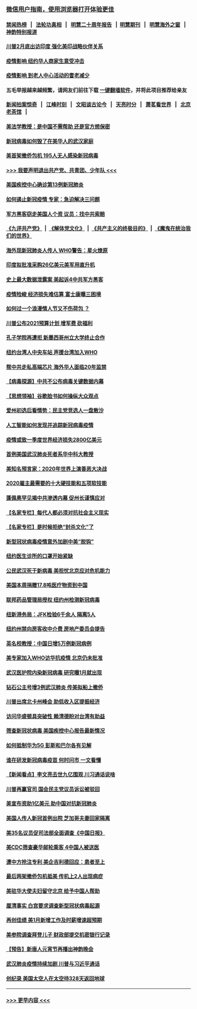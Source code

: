 ### [微信用户指南，使用浏览器打开体验更佳](https://github.com/gfw-breaker/banned-news1/blob/master/indexes/wechat-guide.md?t=0)
#### [禁闻热榜](热点新闻.md?t=0)  &nbsp;&nbsp;|&nbsp;&nbsp; [法轮功真相](https://github.com/gfw-breaker/truth/blob/master/README.md?t=0) &nbsp;&nbsp;|&nbsp;&nbsp; [明慧二十周年报告](https://github.com/gfw-breaker/mh-reports/blob/master/README.md?t=0) &nbsp;&nbsp;|&nbsp;&nbsp;[明慧期刊](https://github.com/gfw-breaker/mh-qikan) &nbsp;&nbsp;|&nbsp;&nbsp; [明慧海外之窗](https://github.com/gfw-breaker/mh-news/blob/master/README.md?t=0) &nbsp;&nbsp;|&nbsp;&nbsp; [神韵特别报道](https://github.com/gfw-breaker/mh-news/blob/master/shenyun.md?t=0)
#### [川普2月底出访印度 强化美印战略伙伴关系](../pages/nsc412/n11860557.md?t=02112033) 
#### [疫情影响  纽约华人商家生意受冲击](../pages/nsc412/n11860284.md?t=02112033) 
#### [疫情影响  到老人中心活动的耆老减少](../pages/nsc412/n11860199.md?t=02112033) 
#### 五毛举报越来越频繁，请网友们前往下载 [一键翻墙软件](https://github.com/gfw-breaker/ssr-accounts)，并将此项目推荐给亲友
#### [新闻拍案惊奇](https://github.com/gfw-breaker/banned-news1/blob/master/pages/link4.md) &nbsp;&nbsp;|&nbsp;&nbsp; [江峰时刻](https://github.com/gfw-breaker/banned-news1/blob/master/pages/link4.md) &nbsp;&nbsp;|&nbsp;&nbsp; [文昭谈古论今](https://github.com/gfw-breaker/banned-news1/blob/master/pages/link4.md) &nbsp;&nbsp;|&nbsp;&nbsp; [天亮时分](https://github.com/gfw-breaker/banned-news1/blob/master/pages/link4.md) &nbsp;&nbsp;|&nbsp;&nbsp; [萧茗看世界](https://github.com/gfw-breaker/banned-news1/blob/master/pages/link4.md) &nbsp;&nbsp;|&nbsp;&nbsp; [北京老茶馆](https://github.com/gfw-breaker/banned-news1/blob/master/pages/link4.md) &nbsp;&nbsp;|&nbsp;&nbsp; 
#### [美法学教授：是中国不需帮助 还是官方想保密](../pages/nsc412/n11859492.md?t=02112033) 
#### [新冠病毒如何毁了在美华人的武汉家庭](../pages/nsc412/n11859524.md?t=02112033) 
#### [美首架撤侨包机 195人无人感染新冠病毒](../pages/nsc412/n11859908.md?t=02112033) 
#### [>>> 我要声明退出共产党、共青团、少年队 <<<](https://github.com/begood0513/goodnews/blob/master/quit/letter.md) 
#### [美国疾控中心确诊第13例新冠肺炎](../pages/nsc412/n11859966.md?t=02112033) 
#### [如何遏止新冠疫情 专家：急迫解决三问题](../pages/nsc412/n11859685.md?t=02112033) 
#### [军方黑客窃走美国人个资 议员：找中共索赔](../pages/nsc412/n11859371.md?t=02112033) 
#### [《九评共产党》](https://github.com/begood0513/9ping.md/blob/master/README.md) &nbsp;|&nbsp; [《解体党文化》](../../../../jtdwh.md/blob/master/README.md)  &nbsp;|&nbsp; [《共产主义的终极目的》](../../../../gczydzjmd.md/blob/master/README.md) &nbsp;|&nbsp; [《魔鬼在统治我们的世界》](../../../../mgztzwmdsj.md/blob/master/README.md) 
#### [海外现新冠肺炎人传人 WHO警告：星火燎原](../pages/nsc412/n11859252.md?t=02112033) 
#### [印度拟批准采购26亿美元美军用直升机](../pages/nsc412/n11859143.md?t=02112033) 
#### [史上最大数据泄露案 美起诉4中共军方黑客](../pages/nsc412/n11859115.md?t=02112033) 
#### [疫情险峻 经济损失难估算 富士康曝三困境](../pages/nsc412/n11859120.md?t=02112033) 
#### [如何过一个浪漫情人节又不伤荷包 ？](../pages/nsc412/n11858969.md?t=02112033) 
#### [川普公布2021预算计划 增军费 砍福利](../pages/nsc412/n11859012.md?t=02112033) 
#### [孔子学院再遭拒 新墨西哥州立大学终止合作](../pages/nsc412/n11858661.md?t=02112033) 
#### [纽约台湾人中央车站  声援台湾加入WHO](../pages/nsc412/n11857757.md?t=02112033) 
#### [帮中共走私高端芯片 海外华人面临20年监禁](../pages/nsc412/n11855016.md?t=02112033) 
#### [【病毒探源】中共不公布病毒关键数据内幕](../pages/nsc412/n11856584.md?t=02112033) 
#### [【思想领袖】谷歌脸书如何操纵大众观点](../pages/nsc412/n11680874.md?t=02112033) 
#### [爱州初选后看情势：民主党竞选人一盘散沙](../pages/nsc412/n11856557.md?t=02112033) 
#### [人工智能如何发现并追踪新冠病毒疫情](../pages/nsc412/n11856398.md?t=02112033) 
#### [疫情或致一季度世界经济损失2800亿美元](../pages/nsc412/n11855639.md?t=02112033) 
#### [首例美国武汉肺炎死者系华中科大教授](../pages/nsc412/n11855500.md?t=02112033) 
#### [美知名预言家：2020年世界上演善恶大决战](../pages/nsc412/n11855418.md?t=02112033) 
#### [2020雇主最需要的十大硬技能和五项软技能](../pages/nsc412/n11850953.md?t=02112033) 
#### [蓬佩奥罕见揭中共渗透内幕 促州长谨慎应对](../pages/nsc412/n11854685.md?t=02112033) 
#### [【名家专栏】每代人都必须对抗社会主义现实](../pages/nsc412/n11831412.md?t=02112033) 
#### [【名家专栏】是时候拒绝“封杀文化”了](../pages/nsc412/n11814093.md?t=02112033) 
#### [新型冠状病毒疫情意外加剧中美“脱钩”](../pages/nsc412/n11854475.md?t=02112033) 
#### [纽约医生诊所的口罩开始紧缺](../pages/nsc412/n11853364.md?t=02112033) 
#### [公民武汉死于新病毒 美担忧北京应对危机能力](../pages/nsc412/n11854331.md?t=02112033) 
#### [美国本周捐赠17.8吨医疗物资到中国](../pages/nsc412/n11854269.md?t=02112033) 
#### [联邦药品管理局授权  纽约州检测新冠病毒](../pages/nsc412/n11853371.md?t=02112033) 
#### [纽新港务局：JFK检验6千余人  隔离5人](../pages/nsc412/n11853366.md?t=02112033) 
#### [纽约州禁向房客收中介费  房地产委员会提告](../pages/nsc412/n11853360.md?t=02112033) 
#### [英名校教授：中国日增5万例新冠病例](../pages/nsc412/n11854174.md?t=02112033) 
#### [美专家加入WHO访华抗疫情 北京仍未批准](../pages/nsc412/n11854043.md?t=02112033) 
#### [武汉医护院内染新冠病毒 研究曝1月就出现](../pages/nsc412/n11852928.md?t=02112033) 
#### [钻石公主号增3例武汉肺炎 传美拟船上撤侨](../pages/nsc412/n11853240.md?t=02112033) 
#### [川普出席北卡州峰会 助低收入区提振经济](../pages/nsc412/n11853232.md?t=02112033) 
#### [访问华盛顿具突破性 赖清德盼对台湾有助益](../pages/nsc412/n11853129.md?t=02112033) 
#### [筛查新冠状病毒 美国疾控中心报告最新情况](../pages/nsc412/n11853070.md?t=02112033) 
#### [如何抵制华为5G 彭斯和巴尔各有见解](../pages/nsc412/n11852535.md?t=02112033) 
#### [谁在研发新冠病毒疫苗 何时问市 一文看懂](../pages/nsc412/n11852840.md?t=02112033) 
#### [【新闻看点】李文亮去世九亿围观 川习通话说啥](../pages/nsc412/n11852360.md?t=02112033) 
#### [川普再赢官司 国会民主党议员诉讼被驳回](../pages/nsc412/n11852287.md?t=02112033) 
#### [美宣布资助1亿美元 助中国对抗新冠肺炎](../pages/nsc412/n11852531.md?t=02112033) 
#### [美国人传人新冠首例出院 芝加哥夫妻回家隔离](../pages/nsc412/n11852452.md?t=02112033) 
#### [美35名议员促司法部全面调查《中国日报》](../pages/nsc412/n11852435.md?t=02112033) 
#### [美CDC筛查豪华邮轮乘客 4中国人被送医](../pages/nsc412/n11852085.md?t=02112033) 
#### [遭中方抢注专利 美企吉利德回应：患者至上](../pages/nsc412/n11852037.md?t=02112033) 
#### [最后两架撤侨包机抵美 传机上2人出现病症](../pages/nsc412/n11852173.md?t=02112033) 
#### [美驻华大使夫妇留守北京 给予中国人帮助](../pages/nsc412/n11852165.md?t=02112033) 
#### [厘清事实 白宫要求调查新型冠状病毒起源](../pages/nsc412/n11852106.md?t=02112033) 
#### [再创佳绩 美1月新增工作及时薪增速超预期](../pages/nsc412/n11852174.md?t=02112033) 
#### [美参院调查拜登儿子 财政部提交机密银行记录](../pages/nsc412/n11851808.md?t=02112033) 
#### [【预告】新唐人元宵节再播出神韵晚会](../pages/nsc412/n11843192.md?t=02112033) 
#### [武汉肺炎疫情持续加剧 川普与习近平通话](../pages/nsc412/n11851613.md?t=02112033) 
#### [创纪录 美国太空人在太空待328天返回地球](../pages/nsc412/n11851266.md?t=02112033) 

----
#### [ >>> 更早内容 <<< ](../indexes/nsc412-earlier.md)
